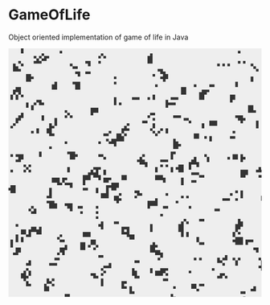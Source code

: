 # GameOfLife
Object oriented implementation of game of life in Java


<img src="https://github.com/kklosowski/GameOfLife/blob/master/GameOfLife.gif" title="GameOfLife"/>
